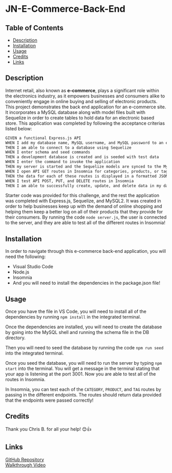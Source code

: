 # JN-E-Commerce-Back-End


## Table of Contents
- [Description](#description)
- [Installation](#installation)
- [Usage](#usage)
- [Credits](#credits)
- [Links](#links)


## Description

Internet retail, also known as **e-commerce**, plays a significant role within the electronics industry, as it empowers businesses and consumers alike to conveniently engage in online buying and selling of electronic products. This project demonstrates the back end application for an e-commerce site. It incorporates a MySQL database along with model files built with Sequelize in order to create tables to hold data for an electronic based store. This application was completed by following the acceptance criterias listed below:

```md
GIVEN a functional Express.js API
WHEN I add my database name, MySQL username, and MySQL password to an environment variable file
THEN I am able to connect to a database using Sequelize
WHEN I enter schema and seed commands
THEN a development database is created and is seeded with test data
WHEN I enter the command to invoke the application
THEN my server is started and the Sequelize models are synced to the MySQL database
WHEN I open API GET routes in Insomnia for categories, products, or tags
THEN the data for each of these routes is displayed in a formatted JSON
WHEN I test API POST, PUT, and DELETE routes in Insomnia
THEN I am able to successfully create, update, and delete data in my database
```

Starter code was provided for this challenge, and the rest the application was completed with Express.js, Sequelize, and MySQL2. It was created in order to help businesses keep up with the demand of online shopping and helping them keep a better log on all of their products that they provide for their consumers. By running the code ```node server.js```, the user is connected to the server, and they are able to test all of the different routes in Insomnia!


## Installation

In order to navigate through this e-commerce back-end application, you will need the following:

- Visual Studio Code <br>
- Node.js <br>
- Insomnia <br>
- And you will need to install the dependencies in the package.json file!


## Usage

Once you have the file in VS Code, you will need to install all of the dependencies by running ```npm install``` in the integrated terminal.

Once the dependencies are installed, you will need to create the database by going into the MySQL shell and running the schema file in the DB directory.

Then you will need to seed the database by running the code ```npm run seed``` into the integrated terminal.

Once you seed the database, you will need to run the server by typing ```npm start``` into the terminal. You will get a message in the terminal stating that your app is listening at the port 3001. Now you are able to test all of the routes in Insomnia.

In Insomnia, you can test each of the ```CATEGORY```, ```PRODUCT```, and ```TAG``` routes by passing in the different endpoints. The routes should return data provided that the endpoints were passed correctly!


## Credits

Thank you Chris B. for all your help! 😊👍


## Links

[GitHub Repository](https://github.com/jkimys2/JN-E-Commerce-Back-End) <br>
[Walkthrough Video]()